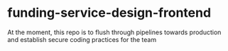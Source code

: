 # funding-service-design-frontend

At the moment, this repo is to flush through pipelines towards production and establish secure coding practices for the team
